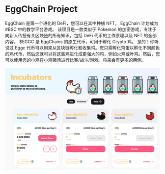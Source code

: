 # EggChain Project

EggChain 是第一个进化的 DeFi，您可以在其中种植 NFT。
EggChain 计划成为#BSC 中的教学平台游戏。
该项目是一款类似于 Pokemon 的加密游戏，专注于向新人传授有关区块链的所有知识，包括 DeFi 代币的工作原理以及 NFT 的全部内容。
$EGGC 是 EggChains 的原生代币，可用于孵化 Crypto 鸡。
是的！你听说过 Eggc 代币可以用来从区块链孵化和收集鸡。您只需孵化鸡蛋以孵化不同颜色的鸡代币，然后您就可以将这些鸡进化成更强大的鸡，例如火鸡或叶鸡。然后，您可以使用您的小鸡在小鸡赌场进行比赛/战斗/游戏。将来会有更多的用例。

![eggchainproject-dapp-games-bsc-image1_bc028bc0da8ea0d14edf277c17ef3f90](eggchainproject-dapp-games-bsc-image1_bc028bc0da8ea0d14edf277c17ef3f90.png)
